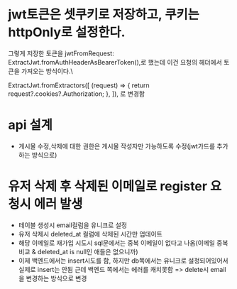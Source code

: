 # jwt토큰은 셋쿠키로 저장하고, 쿠키는 httpOnly로 설정한다.

그렇게 저장한 토큰을 jwtFromRequest: ExtractJwt.fromAuthHeaderAsBearerToken(),로 했는데 이건 요청의 헤더에서 토큰을 가져오는 방식이다.\

ExtractJwt.fromExtractors([
(request) => {
return request?.cookies?.Authorization;
},
]),
로 변경함

# api 설계

- 게시물 수정,삭제에 대한 권한은 게시물 작성자만 가능하도록 수정(jwt가드를 추가하는 방식으로)

# 유저 삭제 후 삭제된 이메일로 register 요청시 에러 발생

- 테이블 생성시 email컬럼을 유니크로 설정
- 유저 삭제시 deleted_at 컬럼에 삭제된 시간만 업데이트
- 해당 이메일로 재가입 시도시 sql문에서는 중복 이메일이 없다고 나옴(이메일 중복비교 & deleted_at is null인 애들은 없으니까)
- 이제 백엔드에서는 insert시도를 함, 하지만 db쪽에서는 유니크로 설정되어있어서 실제로 insert는 안됨 근데 백엔드 쪽에서는 에러를 캐치못함
  => delete시 email을 변경하는 방식으로 변경
